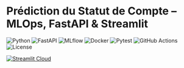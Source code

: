 # Prédiction du Statut de Compte – MLOps, FastAPI & Streamlit
<p align="center">
  
![Python](https://img.shields.io/badge/Python-3.13-3776AB?logo=python&logoColor=white)
![FastAPI](https://img.shields.io/badge/API-FastAPI-009688?logo=fastapi&logoColor=white)
![MLflow](https://img.shields.io/badge/Tracking-MLflow-0194E2?logo=mlflow&logoColor=white)
![Docker](https://img.shields.io/badge/Container-Docker-2496ED?logo=docker&logoColor=white)
![Pytest](https://img.shields.io/badge/Testing-Pytest-0A9EDC?logo=pytest&logoColor=white)
![GitHub Actions](https://img.shields.io/badge/CI/CD-GitHub%20Actions-2088FF?logo=githubactions&logoColor=white)
![License](https://img.shields.io/badge/License-MIT-green)

[![Streamlit Cloud](https://img.shields.io/badge/🚀_App_Streamlit-En%20ligne-FF4B4B?logo=streamlit&logoColor=white)](https://predictionstatutcompte-kfxgmqeampjqfsoe6nbpjq.streamlit.app/)

</p>
